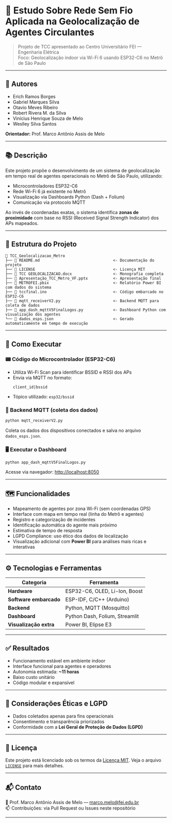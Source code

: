 # 📡 Estudo Sobre Rede Sem Fio Aplicada na Geolocalização de Agentes Circulantes

> Projeto de TCC apresentado ao Centro Universitário FEI — Engenharia Elétrica  
> Foco: Geolocalização indoor via Wi-Fi 6 usando ESP32-C6 no Metrô de São Paulo

---

## 👥 Autores

- Erich Ramos Borges  
- Gabriel Marques Silva  
- Otavio Meves Ribeiro  
- Robert Rivera M. da Silva  
- Vinícius Henrique Souza de Melo  
- Weslley Silva Santos  

**Orientador:** Prof. Marco Antônio Assis de Melo

---

## 📚 Descrição

Este projeto propõe o desenvolvimento de um sistema de geolocalização em tempo real de agentes operacionais no Metrô de São Paulo, utilizando:

- Microcontroladores ESP32-C6
- Rede Wi-Fi 6 já existente no Metrô
- Visualização via Dashboards Python (Dash + Folium)
- Comunicação via protocolo MQTT

Ao invés de coordenadas exatas, o sistema identifica **zonas de proximidade** com base no RSSI (Received Signal Strength Indicator) dos APs mapeados.

---

## 📁 Estrutura do Projeto

```
📂 TCC_Geolocalizacao_Metro
├── 📜 README.md                                <- Documentação do projeto
├── 📄 LICENSE                                  <- Licença MIT
├── 📄 TCC GEOLOCALIZACAO.docx                  <- Monografia completa
├── 📄 Apresentação_TCC_Metro_VF.pptx           <- Apresentação final
├── 📄 METROFEI.pbix                            <- Relatório Power BI com dados do sistema
├── 📄 tccfinal.ino                             <- Código embarcado no ESP32-C6
├── 📄 mqtt_receiverV2.py                       <- Backend MQTT para coleta de dados
├── 📄 app_dash_mqttV5FinalLogos.py             <- Dashboard Python com visualização dos agentes
└── 📄 dados_esps.json                          <- Gerado automaticamente em tempo de execução
```

---

## 🚀 Como Executar

### 📟 Código do Microcontrolador (ESP32-C6)

- Utiliza Wi-Fi Scan para identificar BSSID e RSSI dos APs
- Envia via MQTT no formato:  
  ```
  client_id|bssid
  ```
- Tópico utilizado: `esp32/bssid`

### 🧠 Backend MQTT (coleta dos dados)

```bash
python mqtt_receiverV2.py
```

Coleta os dados dos dispositivos conectados e salva no arquivo `dados_esps.json`.

### 🖥️ Executar o Dashboard

```bash
python app_dash_mqttV5FinalLogos.py
```

Acesse via navegador: [http://localhost:8050](http://localhost:8050)

---

## 🗺️ Funcionalidades

- Mapeamento de agentes por zona Wi-Fi (sem coordenadas GPS)
- Interface com mapa em tempo real (linha do Metrô e agentes)
- Registro e categorização de incidentes
- Identificação automática do agente mais próximo
- Estimativa de tempo de resposta
- LGPD Compliance: uso ético dos dados de localização
- Visualização adicional com **Power BI** para análises mais ricas e interativas

---

## ⚙️ Tecnologias e Ferramentas

| Categoria              | Ferramenta                          |
|------------------------|-------------------------------------|
| **Hardware**           | ESP32-C6, OLED, Li-Ion, Boost       |
| **Software embarcado** | ESP-IDF, C/C++ (Arduino)            |
| **Backend**            | Python, MQTT (Mosquitto)            |
| **Dashboard**          | Python Dash, Folium, Streamlit      |
| **Visualização extra** | Power BI, Elipse E3                 |

---

## ✅ Resultados

- Funcionamento estável em ambiente indoor
- Interface funcional para agentes e operadores
- Autonomia estimada: **~11 horas**
- Baixo custo unitário
- Código modular e expansível

---

## 🔐 Considerações Éticas e LGPD

- Dados coletados apenas para fins operacionais
- Consentimento e transparência priorizados
- Conformidade com a **Lei Geral de Proteção de Dados (LGPD)**

---

## 📄 Licença

Este projeto está licenciado sob os termos da [Licença MIT](https://opensource.org/licenses/MIT). Veja o arquivo [`LICENSE`](./LICENSE) para mais detalhes.

---

## 📬 Contato

📧 Prof. Marco Antônio Assis de Melo — marco.melo@fei.edu.br  
📫 Contribuições: via Pull Request ou Issues neste repositório

---

